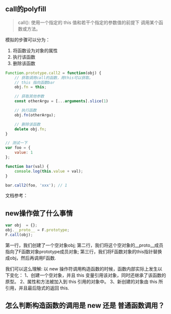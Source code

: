 ## call的polyfill

> call(): 使用一个指定的 this 值和若干个指定的参数值的前提下 调用某个函数或方法。

模拟的步骤可以分为：
1. 将函数设为对象的属性
2. 执行该函数
3. 删除该函数

```js
Function.prototype.call2 = function(obj) {
    // 获取调用call的函数，用this可以获取。
    // this 指向函数bar
    obj.fn = this;

    // 获取其他参数
    const otherArgu = [...arguments].slice(1)

    // 执行函数
    obj.fn(otherArgu);

    // 删除该函数
    delete obj.fn;
}

// 测试一下
var foo = {
    value: 1
};

function bar(val) {
    console.log(this.value + val);
}

bar.call2(foo, 'xxx'); // 1
```

文档参考：[](https://juejin.im/post/5907eb99570c3500582ca23c)

## new操作做了什么事情

```js
var obj  = {};
obj.__proto__ = F.prototype;
F.call(obj);
```

第一行，我们创建了一个空对象obj;
第二行，我们将这个空对象的__proto__成员指向了F函数对象prototype成员对象;
第三行，我们将F函数对象的this指针替换成obj，然后再调用F函数.

我们可以这么理解: 以 new 操作符调用构造函数的时候，函数内部实际上发生以下变化：
1、创建一个空对象，并且 this 变量引用该对象，同时还继承了该函数的原型。
2、属性和方法被加入到 this 引用的对象中。
3、新创建的对象由 this 所引用，并且最后隐式的返回 this.

## 怎么判断构造函数的调用是 new 还是 普通函数调用？